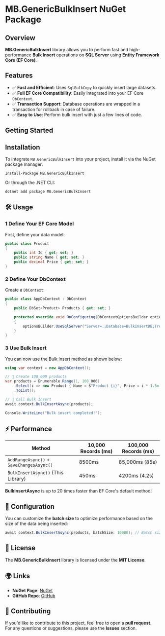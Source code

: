﻿# MB.GenericBulkInsert NuGet Package

## Overview
**MB.GenericBulkInsert** library allows you to perform fast and high-performance **Bulk Insert** operations on **SQL Server** using **Entity Framework Core (EF Core)**.

## Features
- ✅ **Fast and Efficient**: Uses `SqlBulkCopy` to quickly insert large datasets.
- ✅ **Full EF Core Compatibility**: Easily integrated into your EF Core `DbContext`.
- ✅ **Transaction Support**: Database operations are wrapped in a transaction for rollback in case of failure.
- ✅ **Easy to Use**: Perform bulk insert with just a few lines of code.

## Getting Started

## Installation
To integrate `MB.GenericBulkInsert` into your project, install it via the NuGet package manager:

```plaintext
Install-Package MB.GenericBulkInsert
```
Or through the .NET CLI:
```plaintext
dotnet add package MB.GenericBulkInsert
```

## **🛠 Usage**

### **1️ Define Your EF Core Model**

First, define your data model:

```csharp
public class Product
{
    public int Id { get; set; }
    public string Name { get; set; }
    public decimal Price { get; set; }
}
```
### **2️ Define Your DbContext**

Create a `DbContext`:

```csharp
public class AppDbContext : DbContext
{
    public DbSet<Product> Products { get; set; }

    protected override void OnConfiguring(DbContextOptionsBuilder optionsBuilder)
    {
        optionsBuilder.UseSqlServer("Server=.;Database=BulkInsertDB;Trusted_Connection=True;");
    }
}
```
### **3️ Use Bulk Insert**

You can now use the Bulk Insert method as shown below:

```csharp
using var context = new AppDbContext();

// 📌 Create 100,000 products
var products = Enumerable.Range(1, 100_000)
    .Select(i => new Product { Name = $"Product {i}", Price = i * 1.5m })
    .ToList();

// 📌 Call Bulk Insert
await context.BulkInsertAsync(products);

Console.WriteLine("Bulk insert completed!");

```
## **⚡ Performance**

| **Method**                            | **10,000 Records (ms)** | **100,000 Records (ms)**   |
|---------------------------------------|-------------------------|----------------------------|
| `AddRangeAsync()` + `SaveChangesAsync()` | 8500ms                  | 85,000ms (85s)             |
| `BulkInsertAsync()` (This Library)    | 450ms                   | 4200ms (4.2s)              |

**BulkInsertAsync** is up to 20 times faster than EF Core's default method!


## **🔧 Configuration**

You can customize the **batch size** to optimize performance based on the size of the data being inserted:

```csharp
await context.BulkInsertAsync(products, batchSize: 10000); // Batch size of 10,000
```

## **📜 License**

The **MB.GenericBulkInsert** library is licensed under the **MIT License**.  

## **🌍 Links**

- **NuGet Page**: [NuGet](https://www.nuget.org/packages/MB.GenericBulkInsert)
- **GitHub Repo**: [GitHub](https://github.com/mslmbitgen/MB.GenericBulkInsert)

## **🙌 Contributing**

If you'd like to contribute to this project, feel free to open a **pull request**.  
For any questions or suggestions, please use the **Issues** section.
